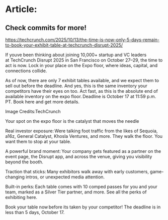 # Article:

## Check commits for more!
https://techcrunch.com/2025/10/13/the-time-is-now-only-5-days-remain-to-book-your-exhibit-table-at-techcrunch-disrupt-2025/

If youve been thinking about joining 10,000+ startup and VC leaders at TechCrunch Disrupt 2025 in San Francisco on October 27–29, the time to act is now. Lock in your place on the Expo floor, where ideas, capital, and connections collide.

As of now, there are only 7 exhibit tables available, and we expect them to sell out before the deadline. And yes, this is the same inventory your competitors have their eyes on too. Act fast, as this is the absolute end of available inventory on the expo floor. Deadline is October 17 at 11:59 p.m. PT. Book here and get more details.

Image Credits:TechCrunch

Your spot on the expo floor is the catalyst that moves the needle

Real investor exposure: Were talking foot traffic from the likes of Sequoia, a16z, General Catalyst, Khosla Ventures, and more. They walk the floor. You want them to stop at your table.

A powerful brand moment: Your company gets featured as a partner on the event page, the Disrupt app, and across the venue, giving you visibility beyond the booth.

Traction that sticks: Many exhibitors walk away with early customers, game-changing intros, or unexpected media attention.

Built-in perks: Each table comes with 10 comped passes for you and your team, marked as a Silver Tier partner, and more. See all the perks of exhibiting here.

Book your table now before its taken by your competitor! The deadline is in less than 5 days, October 17.